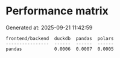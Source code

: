 # Performance matrix

Generated at: 2025-09-21 11:42:59

```text
frontend/backend  duckdb  pandas  polars
----------------  ------  ------  ------
pandas            0.0006  0.0007  0.0005
```
